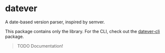 # datever

A date-based version parser, inspired by semver.

This package contains only the library. For the CLI, check out the [datever-cli](https://www.npmjs.com/package/datever-cli) package.

> TODO Documentation!
